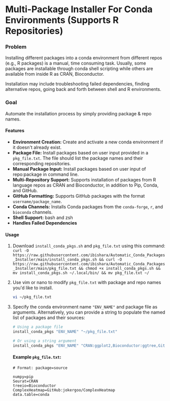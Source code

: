 # Multi-Package Installer For Conda Environments (Supports R Repositories)

### Problem
Installing different packages into a conda environment from different repos (e.g., R packages) is a manual, time consuming task. Usually, some packages are installable through conda shell scripting while others are available from inside R as CRAN, Bioconductor. 

Installation may include troubleshooting failed dependencies, finding alternative repos, going back and forth between shell and R environments. 

### Goal
Automate the installation process by simply providing package & repo names.

#### Features

- **Environment Creation:** Create and activate a new conda environment if it doesn't already exist.
- **Package File:** Install packages based on user input provided in a `pkg_file.txt`. The file should list the package names and their corresponding repositories.
- **Manual Package Input:** Install packages based on user input of repo:package in command line.
- **Multi-Repository Support:** Supports installation of packages from R language repos as CRAN and Bioconductor, in addition to Pip, Conda, and GitHub.
- **GitHub Formatting:** Supports GitHub packages with the format `username/package_name`.
- **Conda Channels:** Installs Conda packages from the `conda-forge`, `r`, and `bioconda` channels.
- **Shell Support:** bash and zsh 
- **Handles Failed Dependencies**

#### Usage
1. Download `install_conda_pkgs.sh` and `pkg_file.txt` using this command: `curl -O https://raw.githubusercontent.com/ibishara/Automatic_Conda_Packages_Installer/main/install_conda_pkgs.sh && curl -O https://raw.githubusercontent.com/ibishara/Automatic_Conda_Packages_Installer/main/pkg_file.txt && chmod +x install_conda_pkgs.sh && mv install_conda_pkgs.sh ~/.local/bin/ && mv pkg_file.txt ~/`
2. Use vim or nano to modify `pkg_file.txt` with package and repo names you'd like to install.
   ```bash
   vi ~/pkg_file.txt
   
4. Specify the conda environment name `"ENV_NAME"` and package file as arguments. Alternatively, you can provide a string to populate the named list of packages and their sources:

   ```bash
   # Using a package file
   install_conda_pkgs "ENV_NAME" "~/pkg_file.txt"
   
   # Or using a string argument
   install_conda_pkgs "ENV_NAME" "CRAN:ggplot2,Bioconductor:ggtree,GitHub:jokergoo/ComplexHeatmap,pip:numpy"
   ```
   #### Example `pkg_file.txt`: 
   ```
   # Format: package=source
   
   numpy=pip
   Seurat=CRAN
   treeio=Bioconductor
   ComplexHeatmap=GitHub:jokergoo/ComplexHeatmap
   data.table=conda

   ```


